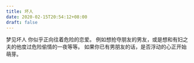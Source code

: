 ```yaml
---
title: 坏人
date: 2020-02-15T20:54:12+08:00
draft: false
---
```


梦见坏人 你似乎正向往着危险的恋爱。
例如想抢夺朋友的男友，或是想和有妇之夫的他度过危险偷情的一夜等等。
如果你已有男朋友的话，是否浮动的心正开始萌芽。
